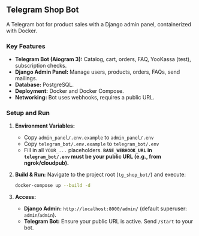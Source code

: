 ## Telegram Shop Bot

A Telegram bot for product sales with a Django admin panel, containerized with Docker.

### Key Features

*   **Telegram Bot (Aiogram 3):** Catalog, cart, orders, FAQ, YooKassa (test), subscription checks.
*   **Django Admin Panel:** Manage users, products, orders, FAQs, send mailings.
*   **Database:** PostgreSQL.
*   **Deployment:** Docker and Docker Compose.
*   **Networking:** Bot uses webhooks, requires a public URL.

### Setup and Run

1.  **Environment Variables:**
    *   Copy `admin_panel/.env.example` to `admin_panel/.env`
    *   Copy `telegram_bot/.env.example` to `telegram_bot/.env`
    *   Fill in all `YOUR_...` placeholders. **`BASE_WEBHOOK_URL` in `telegram_bot/.env` must be your public URL (e.g., from ngrok/cloudpub).**

2.  **Build & Run:**
    Navigate to the project root (`tg_shop_bot/`) and execute:
    ```bash
    docker-compose up --build -d
    ```

3.  **Access:**
    *   **Django Admin:** `http://localhost:8000/admin/` (default superuser: `admin`/`admin`).
    *   **Telegram Bot:** Ensure your public URL is active. Send `/start` to your bot.